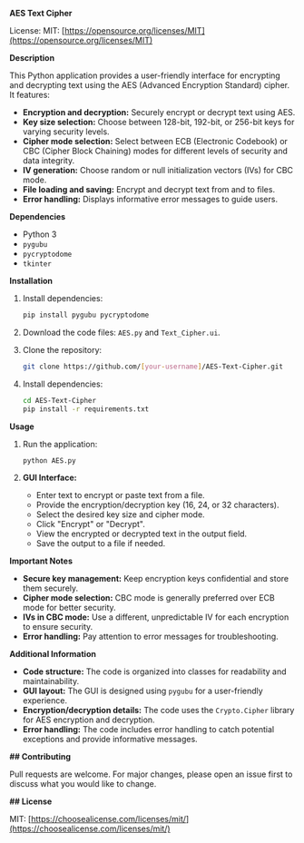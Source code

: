 **AES Text Cipher**

License: MIT: [https://opensource.org/licenses/MIT](https://opensource.org/licenses/MIT)


**Description**

This Python application provides a user-friendly interface for encrypting and decrypting text using the AES (Advanced Encryption Standard) cipher. It features:

- **Encryption and decryption:** Securely encrypt or decrypt text using AES.
- **Key size selection:** Choose between 128-bit, 192-bit, or 256-bit keys for varying security levels.
- **Cipher mode selection:** Select between ECB (Electronic Codebook) or CBC (Cipher Block Chaining) modes for different levels of security and data integrity.
- **IV generation:** Choose random or null initialization vectors (IVs) for CBC mode.
- **File loading and saving:** Encrypt and decrypt text from and to files.
- **Error handling:** Displays informative error messages to guide users.

**Dependencies**

- Python 3
- `pygubu`
- `pycryptodome`
- `tkinter`

**Installation**

1. Install dependencies:

   ```bash
   pip install pygubu pycryptodome
   ```

2. Download the code files: `AES.py` and `Text_Cipher.ui`.


3. Clone the repository:

   ```bash
   git clone https://github.com/[your-username]/AES-Text-Cipher.git
   ```

4. Install dependencies:

   ```bash
   cd AES-Text-Cipher
   pip install -r requirements.txt
   ```

**Usage**

1. Run the application:

   ```bash
   python AES.py
   ```

2. **GUI Interface:**
   - Enter text to encrypt or paste text from a file.
   - Provide the encryption/decryption key (16, 24, or 32 characters).
   - Select the desired key size and cipher mode.
   - Click "Encrypt" or "Decrypt".
   - View the encrypted or decrypted text in the output field.
   - Save the output to a file if needed.

**Important Notes**

- **Secure key management:** Keep encryption keys confidential and store them securely.
- **Cipher mode selection:** CBC mode is generally preferred over ECB mode for better security.
- **IVs in CBC mode:** Use a different, unpredictable IV for each encryption to ensure security.
- **Error handling:** Pay attention to error messages for troubleshooting.


**Additional Information**

- **Code structure:** The code is organized into classes for readability and maintainability.
- **GUI layout:** The GUI is designed using `pygubu` for a user-friendly experience.
- **Encryption/decryption details:** The code uses the `Crypto.Cipher` library for AES encryption and decryption.
- **Error handling:** The code includes error handling to catch potential exceptions and provide informative messages.


**## Contributing**

Pull requests are welcome. For major changes, please open an issue first to discuss what you would like to change.

**## License**

MIT: [https://choosealicense.com/licenses/mit/](https://choosealicense.com/licenses/mit/)
